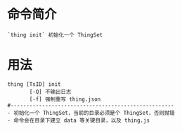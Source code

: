 # 命令简介 

    `thing init` 初始化一个 ThingSet

# 用法

    thing [TsID] init 
           [-Q] 不输出日志
           [-f] 强制重写 thing.json
    #----------------------------------------------------
    - 初始化一个 ThingSet，当前的目录必须是个 ThingSet，否则抛错
    - 命令会在目录下建立 data 等关键目录，以及 thing.js

